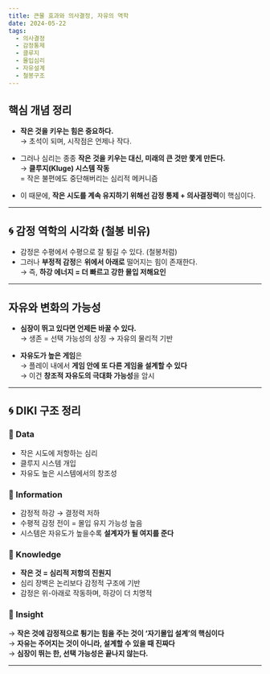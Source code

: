 ```yaml
---
title: 큰물 효과와 의사결정, 자유의 역학
date: 2024-05-22
tags:
  - 의사결정
  - 감정통제
  - 클루지
  - 몰입심리
  - 자유설계
  - 철봉구조
---
```


## 핵심 개념 정리

- **작은 것을 키우는 힘은 중요하다.**  
  → 초석이 되며, 시작점은 언제나 작다.

- 그러나 심리는 종종 **작은 것을 키우는 대신, 미래의 큰 것만 쫓게 만든다.**  
  → **클루지(Kluge) 시스템 작동**  
    = 작은 불편에도 중단해버리는 심리적 메커니즘

- 이 때문에, **작은 시도를 계속 유지하기 위해선 감정 통제 + 의사결정력**이 핵심이다.

---

## 🌀 감정 역학의 시각화 (철봉 비유)

- 감정은 수평에서 수평으로 잘 튕길 수 있다. (철봉처럼)  
- 그러나 **부정적 감정**은 **위에서 아래로** 떨어지는 힘이 존재한다.  
  → 즉, **하강 에너지 = 더 빠르고 강한 몰입 저해요인**

---

## 자유와 변화의 가능성

- **심장이 뛰고 있다면 언제든 바꿀 수 있다.**  
  → 생존 = 선택 가능성의 상징 → 자유의 물리적 기반

- **자유도가 높은 게임**은  
  → 플레이 내에서 **게임 안에 또 다른 게임을 설계할 수 있다**  
  → 이건 **창조적 자유도의 극대화 가능성**을 암시

---

## 🌀 DIKI 구조 정리

### 🔹 Data  
- 작은 시도에 저항하는 심리  
- 클루지 시스템 개입  
- 자유도 높은 시스템에서의 창조성

### 🔹 Information  
- 감정적 하강 → 결정력 저하  
- 수평적 감정 전이 = 몰입 유지 가능성 높음  
- 시스템은 자유도가 높을수록 **설계자가 될 여지를 준다**

### 🔹 Knowledge  
- **작은 것 = 심리적 저항의 진원지**  
- 심리 장벽은 논리보다 감정적 구조에 기반  
- 감정은 위-아래로 작동하며, 하강이 더 치명적

### 🔹 Insight  
→ **작은 것에 감정적으로 튕기는 힘을 주는 것이 ‘자기몰입 설계’의 핵심이다**  
→ **자유는 주어지는 것이 아니라, 설계할 수 있을 때 진짜다**  
→ **심장이 뛰는 한, 선택 가능성은 끝나지 않는다.**

---

